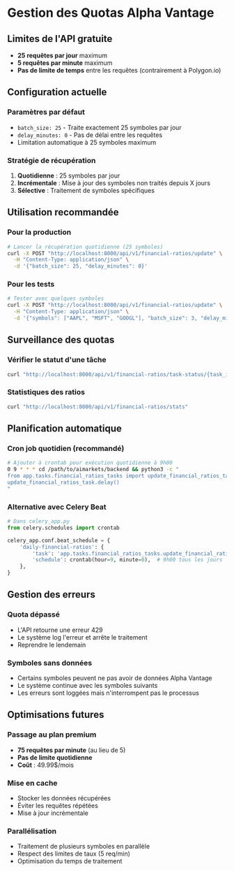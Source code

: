 # Gestion des Quotas Alpha Vantage

## Limites de l'API gratuite

- **25 requêtes par jour** maximum
- **5 requêtes par minute** maximum
- **Pas de limite de temps** entre les requêtes (contrairement à Polygon.io)

## Configuration actuelle

### Paramètres par défaut
- `batch_size: 25` - Traite exactement 25 symboles par jour
- `delay_minutes: 0` - Pas de délai entre les requêtes
- Limitation automatique à 25 symboles maximum

### Stratégie de récupération

1. **Quotidienne** : 25 symboles par jour
2. **Incrémentale** : Mise à jour des symboles non traités depuis X jours
3. **Sélective** : Traitement de symboles spécifiques

## Utilisation recommandée

### Pour la production
```bash
# Lancer la récupération quotidienne (25 symboles)
curl -X POST "http://localhost:8000/api/v1/financial-ratios/update" \
  -H "Content-Type: application/json" \
  -d '{"batch_size": 25, "delay_minutes": 0}'
```

### Pour les tests
```bash
# Tester avec quelques symboles
curl -X POST "http://localhost:8000/api/v1/financial-ratios/update" \
  -H "Content-Type: application/json" \
  -d '{"symbols": ["AAPL", "MSFT", "GOOGL"], "batch_size": 3, "delay_minutes": 0}'
```

## Surveillance des quotas

### Vérifier le statut d'une tâche
```bash
curl "http://localhost:8000/api/v1/financial-ratios/task-status/{task_id}"
```

### Statistiques des ratios
```bash
curl "http://localhost:8000/api/v1/financial-ratios/stats"
```

## Planification automatique

### Cron job quotidien (recommandé)
```bash
# Ajouter à crontab pour exécution quotidienne à 9h00
0 9 * * * cd /path/to/aimarkets/backend && python3 -c "
from app.tasks.financial_ratios_tasks import update_financial_ratios_task
update_financial_ratios_task.delay()
"
```

### Alternative avec Celery Beat
```python
# Dans celery_app.py
from celery.schedules import crontab

celery_app.conf.beat_schedule = {
    'daily-financial-ratios': {
        'task': 'app.tasks.financial_ratios_tasks.update_financial_ratios_task',
        'schedule': crontab(hour=9, minute=0),  # 9h00 tous les jours
    },
}
```

## Gestion des erreurs

### Quota dépassé
- L'API retourne une erreur 429
- Le système log l'erreur et arrête le traitement
- Reprendre le lendemain

### Symboles sans données
- Certains symboles peuvent ne pas avoir de données Alpha Vantage
- Le système continue avec les symboles suivants
- Les erreurs sont loggées mais n'interrompent pas le processus

## Optimisations futures

### Passage au plan premium
- **75 requêtes par minute** (au lieu de 5)
- **Pas de limite quotidienne**
- **Coût** : 49.99$/mois

### Mise en cache
- Stocker les données récupérées
- Éviter les requêtes répétées
- Mise à jour incrémentale

### Parallélisation
- Traitement de plusieurs symboles en parallèle
- Respect des limites de taux (5 req/min)
- Optimisation du temps de traitement
